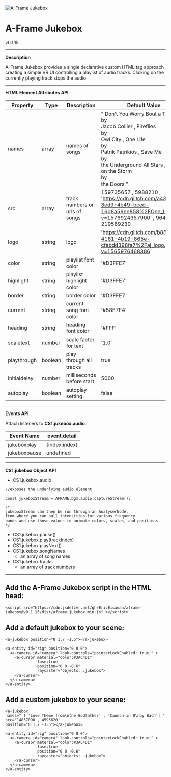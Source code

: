![A-Frame Jukebox](https://cdn.glitch.com/b88fe5ca-4161-4b19-865e-cfabdd398fa7%2Fa-jukebox.gif?v=1565990879454)

# A-Frame Jukebox
v0.1.15
____
**Description**

A-Frame Jukebox provides a single declarative custom HTML tag approach creating a simple VR UI controlling a playlist of audio tracks. Clicking on the currently playing track stops the audio.
____

**HTML Element Attributes API**

|Property|Type|Description|Default Value| 
|---|---|---|---|
|names|array|names of songs|" Don\'t You Worry Bout a Thing</br>by</br>Jacob Collier , Fireflies</br>by</br>Owl City  , One Life</br>by</br>Patrik Patrikios , Save Me</br>by</br>the Underground All Stars , Riders on the Storm</br>by</br>the Doors "|
|src|array|track numbers or urls of songs|159735657 , 5988210 , 'https://cdn.glitch.com/a4339379-3ed9-4b49-bced-16d8a59ee858%2FOne_Life.mp3?v=1576924357900' , 9645925 , 219569230|
|logo|string|logo|'https://cdn.glitch.com/b88fe5ca-4161-4b19-865e-cfabdd398fa7%2Faj_logo.png?v=1565976468386'|
|color|string|playlist font color|'#D3FFE7'|
|highlight|string|playlist highlight color|'#D3FFE7'|
|border|string|border color|'#D3FFE7'|
|current|string|current song font color|'#58E7F4'|
|heading|string|heading font color|'#FFF'|
|scaletext|number|scale factor for text|'1.0'|
|playthrough|boolean|play through all tracks|true|
|initialdelay|number|milliseconds before start|5000|
|autoplay|boolean|autoplay setting|false|


____

**Events API**

Attach listeners to **CS1.jukebox.audio**.

|Event Name|event.detail| 
|----|----|
|jukeboxplay|{index:index}|
|jukeboxpause|undefined|

___


**CS1.jukebox Object API**

- CS1.jukebox.audio
```
//exposes the underlying audio element 

const jukeboxStream = AFRAME.bgm.audio.captureStream();

/*
jukeboxStream can then be run through an AnalyserNode, 
from where you can pull intensities for various frequency 
bands and use those values to animate colors, scales, and positions.
*/
```
- CS1.jukebox.pause()
- CS1.jukebox.play(trackIndex)
- CS1.jukebox.playNext()
- CS1.jukebox.songNames
  - an array of song names
- CS1.jukebox.tracks
  - an array of track numbers

___


## Add the A-Frame Jukebox script in the HTML head:
```
<script src="https://cdn.jsdelivr.net/gh/EricEisaman/aframe-jukebox@v0.1.15/dist/aframe-jukebox.min.js" ></script>

```

## Add a default jukebox to your scene:
```
<a-jukebox position="0 1.7 -1.5"></a-jukebox>        
        
<a-entity id="rig" position="0 0 0">
  <a-camera id="camera" look-controls="pointerLockEnabled: true;" >
    <a-cursor material="color:#3AC4D1" 
              fuse:true
              position="0 0 -0.6"
              raycaster="objects: .jukebox">
    </a-cursor>
  </a-camera>
</a-entity> 

```

## Add a custom jukebox to your scene:
```
<a-jukebox 
names=" [ 'Love Theme from\nthe Godfather' , 'Cannon in D\nby Bach'] "
src='14837098 , 4595620'
position="0 1.7 -1.5"></a-jukebox>        
        
<a-entity id="rig" position="0 0 0">
  <a-camera id="camera" look-controls="pointerLockEnabled: true;" >
    <a-cursor material="color:#3AC4D1" 
              fuse:true
              position="0 0 -0.6"
              raycaster="objects: .jukebox">
    </a-cursor>
  </a-camera>
</a-entity> 

```
